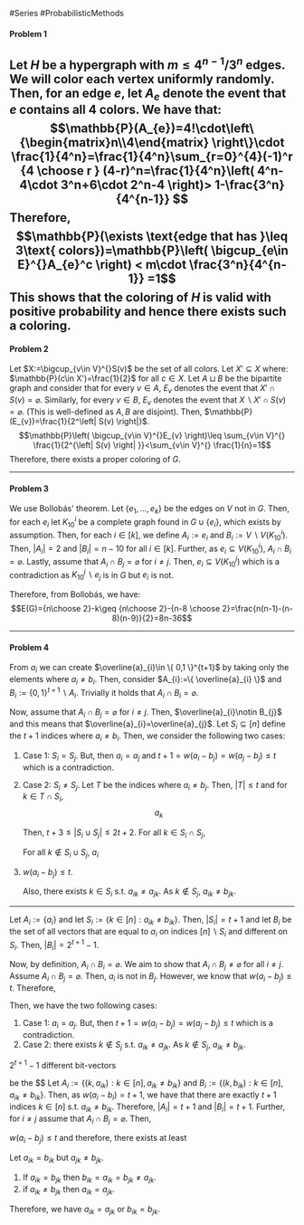 #Series #ProbabilisticMethods 

#### Problem 1
Let $H$ be a hypergraph with $m\leq 4^{n-1} / 3^n$ edges. We will color each vertex uniformly randomly. Then, for an edge $e$, let $A_{e}$ denote the event that $e$ contains all $4$ colors. We have that:
   $$\mathbb{P}(A_{e})=4!\cdot\left\{\begin{matrix}n\\4\end{matrix} \right\}\cdot \frac{1}{4^n}=\frac{1}{4^n}\sum_{r=0}^{4}(-1)^r {4 \choose r } (4-r)^n=\frac{1}{4^n}\left( 4^n-4\cdot 3^n+6\cdot 2^n-4 \right)> 1-\frac{3^n}{4^{n-1}} $$Therefore, $$\mathbb{P}(\exists \text{edge that has }\leq 3\text{ colors})=\mathbb{P}\left( \bigcup_{e\in E}^{}A_{e}^c \right) < m\cdot \frac{3^n}{4^{n-1}} =1$$This shows that the coloring of $H$ is valid with positive probability and hence there exists such a coloring.
---
#### Problem 2
Let $X:=\bigcup_{v\in V}^{}S(v)$ be the set of all colors. Let $X'\subseteq X$ where: $\mathbb{P}(c\in X')=\frac{1}{2}$ for all $c\in X$. Let $A\sqcup B$ be the bipartite graph and consider that for every $v\in A$, $E_{v}$ denotes the event that $X'\cap S(v)=\varnothing$. Similarly, for every $v\in B$, $E_{v}$ denotes the event that $X\backslash X' \cap S(v)=\varnothing$. (This is well-defined as $A,B$ are disjoint). Then, $\mathbb{P}(E_{v})=\frac{1}{2^\left| S(v) \right|}$. $$\mathbb{P}\left( \bigcup_{v\in V}^{}E_{v} \right)\leq \sum_{v\in V}^{} \frac{1}{2^{\left| S(v) \right| }}<\sum_{v\in V}^{} \frac{1}{n}=1$$Therefore, there exists a proper coloring of $G$. 

---
#### Problem 3
We use Bollobás' theorem. Let $\{ e_{1},\dots,e_{k} \}$ be the edges on $V$ not in $G$. Then, for each $e_{i}$ let $K_{10}^i$ be a complete graph found in $G\cup \{ e_{i} \}$, which exists by assumption. Then, for each $i\in[k]$, we define $A_{i}:=e_{i}$ and $B_{i}:=V \backslash V(K^i_{10})$. Then,  $\left| A_{i} \right|=2$ and $\left| B_{i} \right|=n-10$ for all $i\in[k]$. Further, as $e_{i}\subseteq V(K^i_{10})$, $A_{i}\cap B_{i}=\varnothing$. Lastly, assume that $A_{i}\cap B_{j}=\varnothing$ for $i\neq j$. Then, $e_{i}\subseteq V(K^j_{10})$ which is a contradiction as $K^j_{10} \backslash e_{j}$ is in $G$ but $e_{i}$ is not. 

Therefore, from Bollobás, we have: $$E(G)={n\choose 2}-k\geq {n\choose 2}-{n-8 \choose 2}=\frac{n(n-1)-(n-8)(n-9)}{2}=8n-36$$

---
#### Problem 4

From $a_{i}$ we can create $\overline{a}_{i}\in  \{ 0,1 \}^{t+1}$ by taking only the elements where $a_{i}\neq b_{i}$. Then, consider $A_{i}:=\{ \overline{a}_{i} \}$ and $B_{i}:= \{ 0,1 \}^{t+1} \backslash  A_{i}$. Trivially it holds that $A_{i}\cap B_{i}=\varnothing$.

Now, assume that $A_{i}\cap B_{j}=\varnothing$ for $i\neq j$. Then, $\overline{a}_{i}\notin B_{j}$ and this means that $\overline{a}_{i}=\overline{a}_{j}$. Let $S_{i}\subseteq[n]$ define the $t+1$ indices where $a_{i}\neq b_{i}$. Then, we consider the following two cases:
1. Case 1: $S_{i}=S_{j}$. But, then $a_{i}=a_{j}$ and  $t+1=w(a_{i}-b_{j})=w(a_{j}-b_{j})\leq t$ which is a contradiction.
2. Case 2: $S_{i}\neq S_{j}$. Let $T$ be the indices where $a_{i}\neq b_{j}$. Then, $\left| T \right|\leq t$ and for $k\in T\cap S_{i}$, $$a_{k}$$
   
   Then, $t+3\leq\left| S_{i}\cup S_{j} \right|\leq 2t+2$. For all $k\in S_{i}\cap S_{j}$, 
   
   For all $k\notin S_{i}\cup S_{j}$, $a_{i}$
3. $w(a_{i}-b_{j})\leq t$. 
   
   Also, there exists $k\in S_{i}$ s.t. $a_{ik}\neq a_{jk}$. As $k\notin S_{j}$, $a_{ik}\neq b_{jk}$. 


---



Let $A_{i}:=\{ a_{i} \}$ and let $S_{i}:=\{ k\in[n]:a_{ik}\neq b_{ik}\}$. Then, $\left| S_{i} \right|=t+1$ and let $B_{i}$ be the set of all vectors that are equal to $a_{i}$ on indices $[n] \backslash S_{i}$ and different on $S_{i}$. Then, $\left| B_{i} \right|=2^{t+1}-1$.

Now, by definition, $A_{i}\cap B_{i}=\varnothing$. We aim to show that $A_{i}\cap B_{j}\neq \varnothing$ for all $i\neq j$. Assume $A_{i}\cap B_{j}=\varnothing$. Then, $a_{i}$ is not in $B_{j}$. However, we know that $w(a_{i}-b_{j})\leq t$. Therefore, 

Then, we have the two following cases:
1. Case 1: $a_{i}=a_{j}$. But, then $t+1=w(a_{i}-b_{j})=w(a_{j}-b_{j})\leq t$ which is a contradiction.
2. Case 2: there exists $k\notin S_{j}$ s.t. $a_{ik}\neq a_{jk}$. As $k\notin S_{j}$, $a_{ik}\neq b_{jk}$. 


 $2^{t+1}-1$ different bit-vectors 

 be the $$
Let $A_{i}:=\{ (k,a_{ik}):k\in[n], a_{ik}\neq b_{ik} \}$ and $B_{i}:=\{ (k,b_{ik}):k\in[n], a_{ik}\neq b_{ik} \}$. Then, as $w(a_{i}-b_{i})=t+1$, we have that there are exactly $t+1$ indices $k\in[n]$ s.t. $a_{ik}\neq b_{ik}$. Therefore, $\left| A_{i} \right|=t+1$ and $\left| B_{i} \right|=t+1$. Further, for $i\neq j$ assume that $A_{i}\cap B_{j}=\varnothing$. Then, 

$w(a_{i}-b_{j})\leq t$ and therefore, there exists at least 


Let $a_{ik}=b_{ik}$ but $a_{jk}\neq b_{jk}$. 
1. If $a_{ik}=b_{jk}$ then $b_{ik}=a_{ik}=b_{jk}\neq a_{jk}$.
2. if $a_{ik}\neq b_{jk}$ then $a_{ik}=a_{jk}$.

Therefore, we have $a_{ik}=a_{jk}$ or $b_{ik}=b_{jk}$. 
